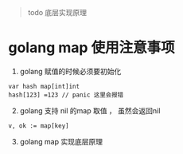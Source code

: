 > todo 底层实现原理

# golang map 使用注意事项

1. golang 赋值的时候必须要初始化

```golang
var hash map[int]int
hash[123] =123 // panic 这里会报错
```

2. golang 支持 nil 的map 取值 ， 虽然会返回nil

```golang
v, ok := map[key]
```

3. golang  map 实现底层原理